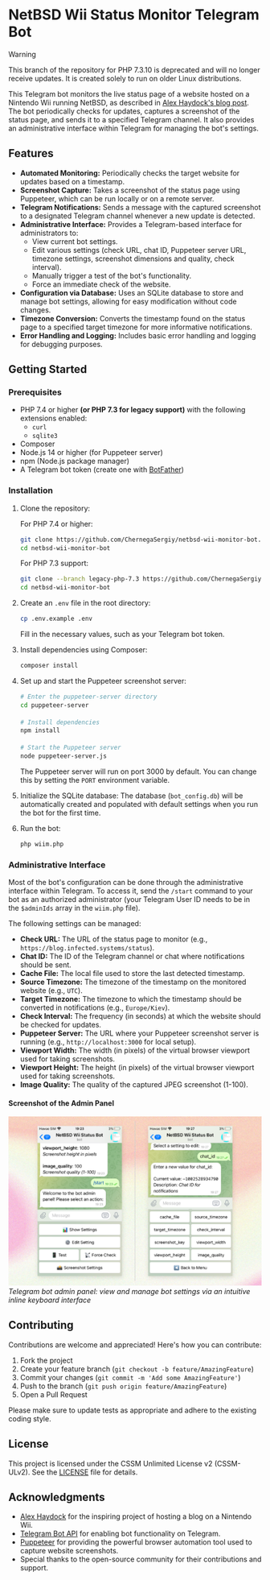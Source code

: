 # NetBSD Wii Status Monitor Telegram Bot

> [!WARNING]
> This branch of the repository for PHP 7.3.10 is deprecated and will no longer receive updates. It is created solely to run on older Linux distributions.

This Telegram bot monitors the live status page of a website hosted on a Nintendo Wii running NetBSD, as described in [Alex Haydock's blog post](https://blog.infected.systems/posts/2025-04-21-this-blog-is-hosted-on-a-nintendo-wii). The bot periodically checks for updates, captures a screenshot of the status page, and sends it to a specified Telegram channel. It also provides an administrative interface within Telegram for managing the bot's settings.

## Features

- **Automated Monitoring:** Periodically checks the target website for updates based on a timestamp.
- **Screenshot Capture:** Takes a screenshot of the status page using Puppeteer, which can be run locally or on a remote server.
- **Telegram Notifications:** Sends a message with the captured screenshot to a designated Telegram channel whenever a new update is detected.
- **Administrative Interface:** Provides a Telegram-based interface for administrators to:
  - View current bot settings.
  - Edit various settings (check URL, chat ID, Puppeteer server URL, timezone settings, screenshot dimensions and quality, check interval).
  - Manually trigger a test of the bot's functionality.
  - Force an immediate check of the website.
- **Configuration via Database:** Uses an SQLite database to store and manage bot settings, allowing for easy modification without code changes.
- **Timezone Conversion:** Converts the timestamp found on the status page to a specified target timezone for more informative notifications.
- **Error Handling and Logging:** Includes basic error handling and logging for debugging purposes.

## Getting Started

### Prerequisites

- PHP 7.4 or higher **(or PHP 7.3 for legacy support)** with the following extensions enabled:
  - `curl`
  - `sqlite3`
- Composer
- Node.js 14 or higher (for Puppeteer server)
- npm (Node.js package manager)
- A Telegram bot token (create one with [BotFather](https://t.me/BotFather))

### Installation

1. Clone the repository:

   For PHP 7.4 or higher:
   ```bash
   git clone https://github.com/ChernegaSergiy/netbsd-wii-monitor-bot.git
   cd netbsd-wii-monitor-bot
   ```

   For PHP 7.3 support:
   ```bash
   git clone --branch legacy-php-7.3 https://github.com/ChernegaSergiy/netbsd-wii-monitor-bot.git
   cd netbsd-wii-monitor-bot
   ```

2. Create an `.env` file in the root directory:
   ```bash
   cp .env.example .env
   ```
   Fill in the necessary values, such as your Telegram bot token.

3. Install dependencies using Composer:
   ```bash
   composer install
   ```

4. Set up and start the Puppeteer screenshot server:
   ```bash
   # Enter the puppeteer-server directory
   cd puppeteer-server

   # Install dependencies
   npm install

   # Start the Puppeteer server
   node puppeteer-server.js
   ```
   The Puppeteer server will run on port 3000 by default. You can change this by setting the `PORT` environment variable.

5. Initialize the SQLite database: The database (`bot_config.db`) will be automatically created and populated with default settings when you run the bot for the first time.

6. Run the bot:
   ```bash
   php wiim.php
   ```

### Administrative Interface

Most of the bot's configuration can be done through the administrative interface within Telegram. To access it, send the `/start` command to your bot as an authorized administrator (your Telegram User ID needs to be in the `$adminIds` array in the `wiim.php` file).

The following settings can be managed:

- **Check URL:** The URL of the status page to monitor (e.g., `https://blog.infected.systems/status`).
- **Chat ID:** The ID of the Telegram channel or chat where notifications should be sent.
- **Cache File:** The local file used to store the last detected timestamp.
- **Source Timezone:** The timezone of the timestamp on the monitored website (e.g., `UTC`).
- **Target Timezone:** The timezone to which the timestamp should be converted in notifications (e.g., `Europe/Kiev`).
- **Check Interval:** The frequency (in seconds) at which the website should be checked for updates.
- **Puppeteer Server:** The URL where your Puppeteer screenshot server is running (e.g., `http://localhost:3000` for local setup).
- **Viewport Width:** The width (in pixels) of the virtual browser viewport used for taking screenshots.
- **Viewport Height:** The height (in pixels) of the virtual browser viewport used for taking screenshots.
- **Image Quality:** The quality of the captured JPEG screenshot (1-100).

#### Screenshot of the Admin Panel

![Telegram bot admin panel showing the main menu (left) and settings list (right)](assets/admin_panel.png)  
*Telegram bot admin panel: view and manage bot settings via an intuitive inline keyboard interface*

## Contributing

Contributions are welcome and appreciated! Here's how you can contribute:

1. Fork the project
2. Create your feature branch (`git checkout -b feature/AmazingFeature`)
3. Commit your changes (`git commit -m 'Add some AmazingFeature'`)
4. Push to the branch (`git push origin feature/AmazingFeature`)
5. Open a Pull Request

Please make sure to update tests as appropriate and adhere to the existing coding style.

## License

This project is licensed under the CSSM Unlimited License v2 (CSSM-ULv2). See the [LICENSE](LICENSE) file for details.

## Acknowledgments

- [Alex Haydock](https://github.com/alexhaydock) for the inspiring project of hosting a blog on a Nintendo Wii.
- [Telegram Bot API](https://core.telegram.org/bots/api) for enabling bot functionality on Telegram.
- [Puppeteer](https://pptr.dev/) for providing the powerful browser automation tool used to capture website screenshots.
- Special thanks to the open-source community for their contributions and support.
